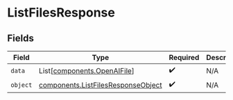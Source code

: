 # ListFilesResponse


## Fields

| Field                                                                                | Type                                                                                 | Required                                                                             | Description                                                                          |
| ------------------------------------------------------------------------------------ | ------------------------------------------------------------------------------------ | ------------------------------------------------------------------------------------ | ------------------------------------------------------------------------------------ |
| `data`                                                                               | List[[components.OpenAIFile](../../models/shared/openaifile.md)]                     | :heavy_check_mark:                                                                   | N/A                                                                                  |
| `object`                                                                             | [components.ListFilesResponseObject](../../models/shared/listfilesresponseobject.md) | :heavy_check_mark:                                                                   | N/A                                                                                  |